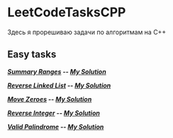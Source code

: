 # LeetCodeTasksCPP
Здесь я прорешиваю задачи по алгоритмам на C++

## Easy tasks
***[Summary Ranges](https://leetcode.com/problems/summary-ranges/) -- [My Solution](tasks/easy/summaryRanges.cpp)***

***[Reverse Linked List](https://leetcode.com/problems/reverse-linked-list/description/) -- [My Solution](tasks/easy/reverseLinkedList.cpp)***

***[Move Zeroes](https://leetcode.com/problems/move-zeroes/) -- [My Solution](tasks/easy/moveZeroes.cpp)***

***[Reverse Integer](https://leetcode.com/problems/reverse-integer/description/) -- [My Solution](tasks/easy/reverseInteger.cpp)***

***[Valid Palindrome](https://leetcode.com/problems/valid-palindrome/) -- [My Solution](tasks/easy/validPalindrome)***
